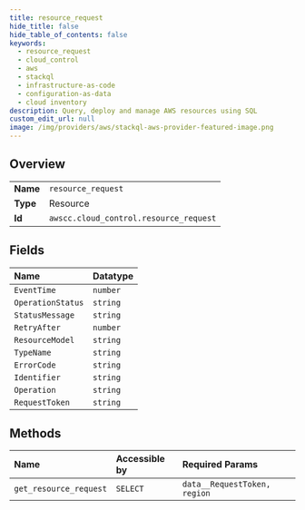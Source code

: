 ```yaml
---
title: resource_request
hide_title: false
hide_table_of_contents: false
keywords:
  - resource_request
  - cloud_control
  - aws    
  - stackql
  - infrastructure-as-code
  - configuration-as-data
  - cloud inventory
description: Query, deploy and manage AWS resources using SQL
custom_edit_url: null
image: /img/providers/aws/stackql-aws-provider-featured-image.png
---
```

  
    

## Overview
<table><tbody>
<tr><td><b>Name</b></td><td><code>resource_request</code></td></tr>
<tr><td><b>Type</b></td><td>Resource</td></tr>
<tr><td><b>Id</b></td><td><code>awscc.cloud_control.resource_request</code></td></tr>
</tbody></table>

## Fields
| Name | Datatype |
|:-----|:---------|
| `EventTime` | `number` |
| `OperationStatus` | `string` |
| `StatusMessage` | `string` |
| `RetryAfter` | `number` |
| `ResourceModel` | `string` |
| `TypeName` | `string` |
| `ErrorCode` | `string` |
| `Identifier` | `string` |
| `Operation` | `string` |
| `RequestToken` | `string` |
## Methods
| Name | Accessible by | Required Params |
|:-----|:--------------|:----------------|
| `get_resource_request` | `SELECT` | `data__RequestToken, region` |
